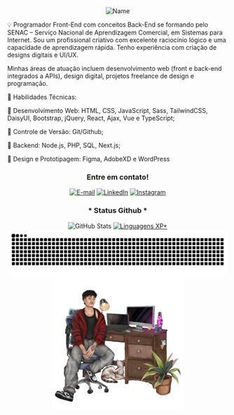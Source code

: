  <div style="text-align: center;" align="center">
  <img src="/src/olá.gif" alt="Name" height="300px">
  </div>
 
 
 💡 Programador Front-End com conceitos Back-End se formando pelo SENAC – Serviço Nacional de Aprendizagem Comercial, em Sistemas para Internet. Sou um profissional criativo com excelente raciocínio lógico e uma capacidade de aprendizagem rápida. Tenho experiência com criação de designs digitais e UI/UX.

 Minhas áreas de atuação incluem desenvolvimento web (front e back-end integrados a APIs), design digital, projetos freelance de design e programação.

🌟 Habilidades Técnicas:

🌟 Desenvolvimento Web: HTML, CSS, JavaScript, Sass, TailwindCSS, DaisyUI, Bootstrap, jQuery, React, Ajax, Vue e TypeScript;

🌟 Controle de Versão: Git/Github;

🌟 Backend: Node.js, PHP, SQL, Next.js;

🌟 Design e Prototipagem: Figma, AdobeXD e WordPress

<div align="center">
<h3 align="center">Entre em contato!</h3>

[![E-mail](https://img.shields.io/badge/-Email-000?style=for-the-badge&logo=microsoft-outlook&logoColor=FF00F6&color:FFF)](mailto:vitorcgmss@outlook.com)
[![LinkedIn](https://img.shields.io/badge/-LinkedIn-000?style=for-the-badge&logo=linkedin&logoColor=FF00F6&color:FFF)](https://www.linkedin.com/in/vitorcgms/)
[![Instagram](https://img.shields.io/badge/-Instagram-000?style=for-the-badge&logo=instagram&logoColor=FF00F6&color:FFF)](https://www.instagram.com/vittxw/)
</div>


<div style="text-align: center;" align="center">
    <h3>* Status Github *</h3>
  <img src="https://github-readme-stats-git-masterrstaa-rickstaa.vercel.app/api?username=vitorcgo&hide_title=true&show_icons=true&include_all_commits=false&count_private=true&line_height=25&hide=issues&bg_color=000&title_color=FF0000&text_color=FFF&border_radius=3&border_color=36123c&icon_color=FF0000&theme=jolly" alt="GitHub Stats">

  <a href="https://github.com/vitorcgo/github-readme-stats">
    <img src="https://github-readme-stats-git-masterrstaa-rickstaa.vercel.app/api/top-langs/?username=vitorcgo&line_height=10&card_width=290&layout=compact&hide_title=false&count_private=true&langs_count=4&show_icons=true&title_color=FF00F6&hide=html,scss,less&bg_color=000&text_color=FF0000&border_radius=3&border_color=561760&count_private=true" alt="Linguagens XP+">
  </a>
</div>


<picture align="center">
  <source media="(prefers-color-scheme: dark)" srcset="https://raw.githubusercontent.com/vitorcgo/vitorcgo/output/github-contribution-grid-snake-dark.svg">
  <source media="(prefers-color-scheme: light)" srcset="https://raw.githubusercontent.com/vitorcgo/vitorcgo/output/github-contribution-grid-snake-dark.svg">
  <img align="center" alt="github contribution grid snake animation" src="https://raw.githubusercontent.com/vitorcgo/vitorcgo/output/github-contribution-grid-snake.svg">
</picture>

<br>
<div align="center">
<img align="center" alt="" height="300px" src="/src/foto.png">
</div>

